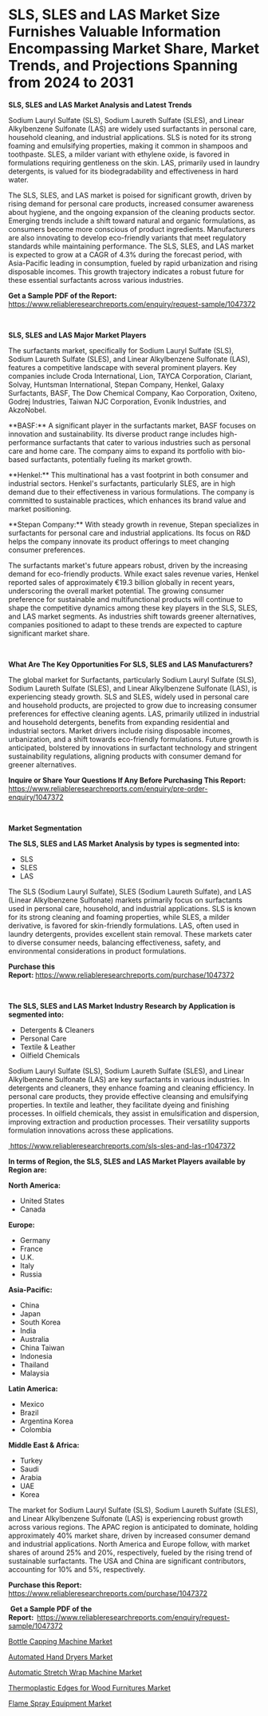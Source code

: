 <p><h1>SLS, SLES and LAS Market Size Furnishes Valuable Information Encompassing Market Share, Market Trends, and Projections Spanning from 2024 to 2031</h1></p><p><strong>SLS, SLES and LAS Market Analysis and Latest Trends</strong></p>
<p><p>Sodium Lauryl Sulfate (SLS), Sodium Laureth Sulfate (SLES), and Linear Alkylbenzene Sulfonate (LAS) are widely used surfactants in personal care, household cleaning, and industrial applications. SLS is noted for its strong foaming and emulsifying properties, making it common in shampoos and toothpaste. SLES, a milder variant with ethylene oxide, is favored in formulations requiring gentleness on the skin. LAS, primarily used in laundry detergents, is valued for its biodegradability and effectiveness in hard water.</p><p>The SLS, SLES, and LAS market is poised for significant growth, driven by rising demand for personal care products, increased consumer awareness about hygiene, and the ongoing expansion of the cleaning products sector. Emerging trends include a shift toward natural and organic formulations, as consumers become more conscious of product ingredients. Manufacturers are also innovating to develop eco-friendly variants that meet regulatory standards while maintaining performance. The SLS, SLES, and LAS market is expected to grow at a CAGR of 4.3% during the forecast period, with Asia-Pacific leading in consumption, fueled by rapid urbanization and rising disposable incomes. This growth trajectory indicates a robust future for these essential surfactants across various industries.</p></p>
<p><strong>Get a Sample PDF of the Report:&nbsp;</strong> <a href="https://www.reliableresearchreports.com/enquiry/request-sample/1047372?utm_campaign=1742&utm_medium=2&utm_source=Github&utm_content=ia&utm_term=18102024&utm_id=sls-sles-and-las">https://www.reliableresearchreports.com/enquiry/request-sample/1047372</a></p>
<p>&nbsp;</p>
<p><strong>SLS, SLES and LAS Major Market Players</strong></p>
<p><p>The surfactants market, specifically for Sodium Lauryl Sulfate (SLS), Sodium Laureth Sulfate (SLES), and Linear Alkylbenzene Sulfonate (LAS), features a competitive landscape with several prominent players. Key companies include Croda International, Lion, TAYCA Corporation, Clariant, Solvay, Huntsman International, Stepan Company, Henkel, Galaxy Surfactants, BASF, The Dow Chemical Company, Kao Corporation, Oxiteno, Godrej Industries, Taiwan NJC Corporation, Evonik Industries, and AkzoNobel.</p><p>**BASF:** A significant player in the surfactants market, BASF focuses on innovation and sustainability. Its diverse product range includes high-performance surfactants that cater to various industries such as personal care and home care. The company aims to expand its portfolio with bio-based surfactants, potentially fueling its market growth.</p><p>**Henkel:** This multinational has a vast footprint in both consumer and industrial sectors. Henkel's surfactants, particularly SLES, are in high demand due to their effectiveness in various formulations. The company is committed to sustainable practices, which enhances its brand value and market positioning.</p><p>**Stepan Company:** With steady growth in revenue, Stepan specializes in surfactants for personal care and industrial applications. Its focus on R&D helps the company innovate its product offerings to meet changing consumer preferences.</p><p>The surfactants market's future appears robust, driven by the increasing demand for eco-friendly products. While exact sales revenue varies, Henkel reported sales of approximately €19.3 billion globally in recent years, underscoring the overall market potential. The growing consumer preference for sustainable and multifunctional products will continue to shape the competitive dynamics among these key players in the SLS, SLES, and LAS market segments. As industries shift towards greener alternatives, companies positioned to adapt to these trends are expected to capture significant market share.</p></p>
<p>&nbsp;</p>
<p><strong>What Are The Key Opportunities For SLS, SLES and LAS Manufacturers?</strong></p>
<p><p>The global market for Surfactants, particularly Sodium Lauryl Sulfate (SLS), Sodium Laureth Sulfate (SLES), and Linear Alkylbenzene Sulfonate (LAS), is experiencing steady growth. SLS and SLES, widely used in personal care and household products, are projected to grow due to increasing consumer preferences for effective cleaning agents. LAS, primarily utilized in industrial and household detergents, benefits from expanding residential and industrial sectors. Market drivers include rising disposable incomes, urbanization, and a shift towards eco-friendly formulations. Future growth is anticipated, bolstered by innovations in surfactant technology and stringent sustainability regulations, aligning products with consumer demand for greener alternatives.</p></p>
<p><strong>Inquire or Share Your Questions If Any Before Purchasing This Report:</strong> <a href="https://www.reliableresearchreports.com/enquiry/pre-order-enquiry/1047372?utm_campaign=1742&utm_medium=2&utm_source=Github&utm_content=ia&utm_term=18102024&utm_id=sls-sles-and-las">https://www.reliableresearchreports.com/enquiry/pre-order-enquiry/1047372</a></p>
<p>&nbsp;</p>
<p><strong>Market Segmentation</strong></p>
<p><strong>The SLS, SLES and LAS Market Analysis by types is segmented into:</strong></p>
<p><ul><li>SLS</li><li>SLES</li><li>LAS</li></ul></p>
<p><p>The SLS (Sodium Lauryl Sulfate), SLES (Sodium Laureth Sulfate), and LAS (Linear Alkylbenzene Sulfonate) markets primarily focus on surfactants used in personal care, household, and industrial applications. SLS is known for its strong cleaning and foaming properties, while SLES, a milder derivative, is favored for skin-friendly formulations. LAS, often used in laundry detergents, provides excellent stain removal. These markets cater to diverse consumer needs, balancing effectiveness, safety, and environmental considerations in product formulations.</p></p>
<p><strong>Purchase this Report:&nbsp;</strong><a href="https://www.reliableresearchreports.com/purchase/1047372?utm_campaign=1742&utm_medium=2&utm_source=Github&utm_content=ia&utm_term=18102024&utm_id=sls-sles-and-las">https://www.reliableresearchreports.com/purchase/1047372</a></p>
<p>&nbsp;</p>
<p><strong>The SLS, SLES and LAS Market Industry Research by Application is segmented into:</strong></p>
<p><ul><li>Detergents & Cleaners</li><li>Personal Care</li><li>Textile & Leather</li><li>Oilfield Chemicals</li></ul></p>
<p><p>Sodium Lauryl Sulfate (SLS), Sodium Laureth Sulfate (SLES), and Linear Alkylbenzene Sulfonate (LAS) are key surfactants in various industries. In detergents and cleaners, they enhance foaming and cleaning efficiency. In personal care products, they provide effective cleansing and emulsifying properties. In textile and leather, they facilitate dyeing and finishing processes. In oilfield chemicals, they assist in emulsification and dispersion, improving extraction and production processes. Their versatility supports formulation innovations across these applications.</p></p>
<p><a href="https://www.reliableresearchreports.com/sls-sles-and-las-r1047372?utm_campaign=1742&utm_medium=2&utm_source=Github&utm_content=ia&utm_term=18102024&utm_id=sls-sles-and-las">&nbsp;https://www.reliableresearchreports.com/sls-sles-and-las-r1047372</a></p>
<p><strong>In terms of Region, the SLS, SLES and LAS Market Players available by Region are:</strong></p>
<p>
    <p> <strong> North America: </strong>
        <ul>
            <li>United States</li>
            <li>Canada</li>
        </ul>
        </p> 
    <p> <strong> Europe: </strong>
        <ul>
            <li>Germany</li>
            <li>France</li>
            <li>U.K.</li>
            <li>Italy</li>
            <li>Russia</li>
        </ul>
        </p> 
    <p> <strong> Asia-Pacific: </strong>
        <ul>
            <li>China</li>
            <li>Japan</li>
            <li>South Korea</li>
            <li>India</li>
            <li>Australia</li>
            <li>China Taiwan</li>
            <li>Indonesia</li>
            <li>Thailand</li>
            <li>Malaysia</li>
        </ul>
        </p> 
    <p> <strong> Latin America: </strong>
        <ul>
            <li>Mexico</li>
            <li>Brazil</li>
            <li>Argentina Korea</li>
            <li>Colombia</li>
        </ul>
        </p> 
    <p> <strong> Middle East & Africa: </strong>
        <ul>
            <li>Turkey</li>
            <li>Saudi</li>
            <li>Arabia</li>
            <li>UAE</li>
            <li>Korea</li>
        </ul>
    </p>
    </p>
<p><p>The market for Sodium Lauryl Sulfate (SLS), Sodium Laureth Sulfate (SLES), and Linear Alkylbenzene Sulfonate (LAS) is experiencing robust growth across various regions. The APAC region is anticipated to dominate, holding approximately 40% market share, driven by increased consumer demand and industrial applications. North America and Europe follow, with market shares of around 25% and 20%, respectively, fueled by the rising trend of sustainable surfactants. The USA and China are significant contributors, accounting for 10% and 5%, respectively.</p></p>
<p><strong>Purchase this Report: </strong><a href="https://www.reliableresearchreports.com/purchase/1047372?utm_campaign=1742&utm_medium=2&utm_source=Github&utm_content=ia&utm_term=18102024&utm_id=sls-sles-and-las">https://www.reliableresearchreports.com/purchase/1047372</a></p>
<p>&nbsp;<strong>Get a Sample PDF of the Report:&nbsp;&nbsp;</strong><a href="https://www.reliableresearchreports.com/enquiry/request-sample/1047372?utm_campaign=1742&utm_medium=2&utm_source=Github&utm_content=ia&utm_term=18102024&utm_id=sls-sles-and-las">https://www.reliableresearchreports.com/enquiry/request-sample/1047372</a></p>
<p><strong></strong></p>
<p><p><a href="https://www.linkedin.com/pulse/in-depth-analysis-global-bottle-capping-machine-market-scope-fjfhc?utm_campaign=1742&utm_medium=2&utm_source=Github&utm_content=ia&utm_term=18102024&utm_id=sls-sles-and-las">Bottle Capping Machine Market</a></p><p><a href="https://www.linkedin.com/pulse/global-automated-hand-dryers-market-analysis-key-trends-i28dc?utm_campaign=1742&utm_medium=2&utm_source=Github&utm_content=ia&utm_term=18102024&utm_id=sls-sles-and-las">Automated Hand Dryers Market</a></p><p><a href="https://www.linkedin.com/pulse/global-automatic-stretch-wrap-machine-market-trends-insights-epbzc?utm_campaign=1742&utm_medium=2&utm_source=Github&utm_content=ia&utm_term=18102024&utm_id=sls-sles-and-las">Automatic Stretch Wrap Machine Market</a></p><p><a href="https://github.com/BesaLoshi2000/Market-Research-Report-List-1/blob/main/thermoplastic-edges-for-wood-furnitures-market.md?utm_campaign=1742&utm_medium=2&utm_source=Github&utm_content=ia&utm_term=18102024&utm_id=sls-sles-and-las">Thermoplastic Edges for Wood Furnitures Market</a></p><p><a href="https://www.linkedin.com/pulse/flame-spray-equipment-sector-surge-101-growth-roadmap-2031-tdapf?utm_campaign=1742&utm_medium=2&utm_source=Github&utm_content=ia&utm_term=18102024&utm_id=sls-sles-and-las">Flame Spray Equipment Market</a></p></p>